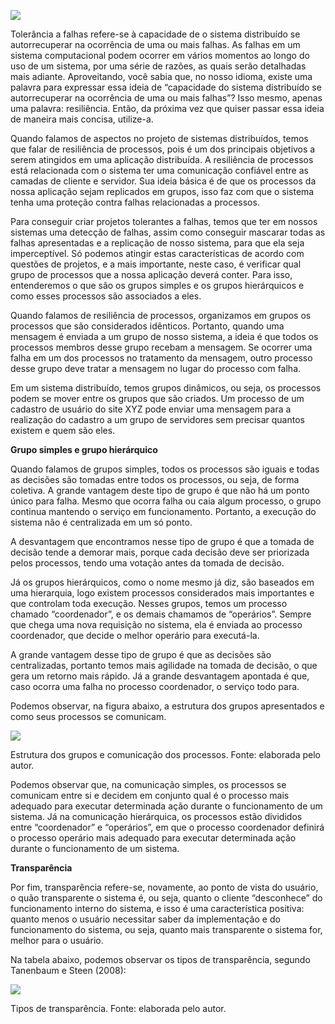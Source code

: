 [![](https://ampli-images.s3.amazonaws.com/production/0e27be17-67b5-4cda-9998-0f00d949b4a3/original)](https://ampli-images.s3.amazonaws.com/production/0e27be17-67b5-4cda-9998-0f00d949b4a3/original)

Tolerância a falhas refere-se à capacidade de o sistema distribuído se autorrecuperar na ocorrência de uma ou mais falhas. As falhas em um sistema computacional podem ocorrer em vários momentos ao longo do uso de um sistema, por uma série de razões, as quais serão detalhadas mais adiante. Aproveitando, você sabia que, no nosso idioma, existe uma palavra para expressar essa ideia de “capacidade do sistema distribuído se autorrecuperar na ocorrência de uma ou mais falhas”? Isso mesmo, apenas uma palavra: resiliência. Então, da próxima vez que quiser passar essa ideia de maneira mais concisa, utilize-a.

Quando falamos de aspectos no projeto de sistemas distribuídos, temos que falar de resiliência de processos, pois é um dos principais objetivos a serem atingidos em uma aplicação distribuída. A resiliência de processos está relacionada com o sistema ter uma comunicação confiável entre as camadas de cliente e servidor. Sua ideia básica é de que os processos da nossa aplicação sejam replicados em grupos, isso faz com que o sistema tenha uma proteção contra falhas relacionadas a processos.

Para conseguir criar projetos tolerantes a falhas, temos que ter em nossos sistemas uma detecção de falhas, assim como conseguir mascarar todas as falhas apresentadas e a replicação de nosso sistema, para que ela seja imperceptível. Só podemos atingir estas características de acordo com questões de projetos, e a mais importante, neste caso, é verificar qual grupo de processos que a nossa aplicação deverá conter. Para isso, entenderemos o que são os grupos simples e os grupos hierárquicos e como esses processos são associados a eles.

Quando falamos de resiliência de processos, organizamos em grupos os processos que são considerados idênticos. Portanto, quando uma mensagem é enviada a um grupo de nosso sistema, a ideia é que todos os processos membros desse grupo recebam a mensagem. Se ocorrer uma falha em um dos processos no tratamento da mensagem, outro processo desse grupo deve tratar a mensagem no lugar do processo com falha.

Em um sistema distribuído, temos grupos dinâmicos, ou seja, os processos podem se mover entre os grupos que são criados. Um processo de um cadastro de usuário do site XYZ pode enviar uma mensagem para a realização do cadastro a um grupo de servidores sem precisar quantos existem e quem são eles.

**Grupo simples e grupo hierárquico**

Quando falamos de grupos simples, todos os processos são iguais e todas as decisões são tomadas entre todos os processos, ou seja, de forma coletiva. A grande vantagem deste tipo de grupo é que não há um ponto único para falha. Mesmo que ocorra falha ou caia algum processo, o grupo continua mantendo o serviço em funcionamento. Portanto, a execução do sistema não é centralizada em um só ponto.

A desvantagem que encontramos nesse tipo de grupo é que a tomada de decisão tende a demorar mais, porque cada decisão deve ser priorizada pelos processos, tendo uma votação antes da tomada de decisão.

Já os grupos hierárquicos, como o nome mesmo já diz, são baseados em uma hierarquia, logo existem processos considerados mais importantes e que controlam toda execução. Nesses grupos, temos um processo chamado “coordenador”, e os demais chamamos de “operários”. Sempre que chega uma nova requisição no sistema, ela é enviada ao processo coordenador, que decide o melhor operário para executá-la.

A grande vantagem desse tipo de grupo é que as decisões são centralizadas, portanto temos mais agilidade na tomada de decisão, o que gera um retorno mais rápido. Já a grande desvantagem apontada é que, caso ocorra uma falha no processo coordenador, o serviço todo para.

Podemos observar, na figura abaixo, a estrutura dos grupos apresentados e como seus processos se comunicam.

[![](https://ampli-images.s3.amazonaws.com/production/61436854-dcab-4274-ae04-a3d0d7732daf/original)](https://ampli-images.s3.amazonaws.com/production/61436854-dcab-4274-ae04-a3d0d7732daf/original)

Estrutura dos grupos e comunicação dos processos. Fonte: elaborada pelo autor.

Podemos observar que, na comunicação simples, os processos se comunicam entre si e decidem em conjunto qual é o processo mais adequado para executar determinada ação durante o funcionamento de um sistema. Já na comunicação hierárquica, os processos estão divididos entre “coordenador” e “operários”, em que o processo coordenador definirá o processo operário mais adequado para executar determinada ação durante o funcionamento de um sistema.

**Transparência**

Por fim, transparência refere-se, novamente, ao ponto de vista do usuário, o quão transparente o sistema é, ou seja, quanto o cliente “desconhece” do funcionamento interno do sistema, e isso é uma característica positiva: quanto menos o usuário necessitar saber da implementação e do funcionamento do sistema, ou seja, quanto mais transparente o sistema for, melhor para o usuário.

Na tabela abaixo, podemos observar os tipos de transparência, segundo Tanenbaum e Steen (2008):

[![](https://ampli-images.s3.amazonaws.com/production/2c1a22c8-560c-4033-b495-5e234b34498b/original)](https://ampli-images.s3.amazonaws.com/production/2c1a22c8-560c-4033-b495-5e234b34498b/original)

Tipos de transparência. Fonte: elaborada pelo autor.